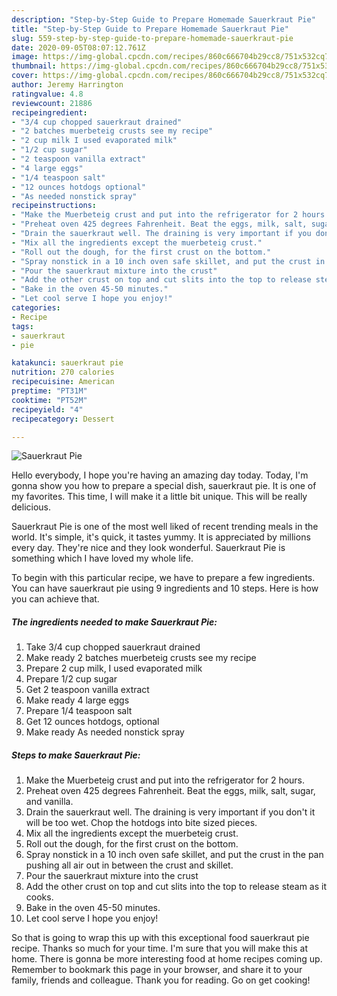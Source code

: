 ```yaml
---
description: "Step-by-Step Guide to Prepare Homemade Sauerkraut Pie"
title: "Step-by-Step Guide to Prepare Homemade Sauerkraut Pie"
slug: 559-step-by-step-guide-to-prepare-homemade-sauerkraut-pie
date: 2020-09-05T08:07:12.761Z
image: https://img-global.cpcdn.com/recipes/860c666704b29cc8/751x532cq70/sauerkraut-pie-recipe-main-photo.jpg
thumbnail: https://img-global.cpcdn.com/recipes/860c666704b29cc8/751x532cq70/sauerkraut-pie-recipe-main-photo.jpg
cover: https://img-global.cpcdn.com/recipes/860c666704b29cc8/751x532cq70/sauerkraut-pie-recipe-main-photo.jpg
author: Jeremy Harrington
ratingvalue: 4.8
reviewcount: 21886
recipeingredient:
- "3/4 cup chopped sauerkraut drained"
- "2 batches muerbeteig crusts see my recipe"
- "2 cup milk I used evaporated milk"
- "1/2 cup sugar"
- "2 teaspoon vanilla extract"
- "4 large eggs"
- "1/4 teaspoon salt"
- "12 ounces hotdogs optional"
- "As needed nonstick spray"
recipeinstructions:
- "Make the Muerbeteig crust and put into the refrigerator for 2 hours."
- "Preheat oven 425 degrees Fahrenheit. Beat the eggs, milk, salt, sugar, and vanilla."
- "Drain the sauerkraut well. The draining is very important if you don&#39;t it will be too wet. Chop the hotdogs into bite sized pieces."
- "Mix all the ingredients except the muerbeteig crust."
- "Roll out the dough, for the first crust on the bottom."
- "Spray nonstick in a 10 inch oven safe skillet, and put the crust in the pan pushing all air out in between the crust and skillet."
- "Pour the sauerkraut mixture into the crust"
- "Add the other crust on top and cut slits into the top to release steam as it cooks."
- "Bake in the oven 45-50 minutes."
- "Let cool serve I hope you enjoy!"
categories:
- Recipe
tags:
- sauerkraut
- pie

katakunci: sauerkraut pie 
nutrition: 270 calories
recipecuisine: American
preptime: "PT31M"
cooktime: "PT52M"
recipeyield: "4"
recipecategory: Dessert

---
```



![Sauerkraut Pie](https://img-global.cpcdn.com/recipes/860c666704b29cc8/751x532cq70/sauerkraut-pie-recipe-main-photo.jpg)

Hello everybody, I hope you're having an amazing day today. Today, I'm gonna show you how to prepare a special dish, sauerkraut pie. It is one of my favorites. This time, I will make it a little bit unique. This will be really delicious.



Sauerkraut Pie is one of the most well liked of recent trending meals in the world. It's simple, it's quick, it tastes yummy. It is appreciated by millions every day. They're nice and they look wonderful. Sauerkraut Pie is something which I have loved my whole life.


To begin with this particular recipe, we have to prepare a few ingredients. You can have sauerkraut pie using 9 ingredients and 10 steps. Here is how you can achieve that.

<!--inarticleads1-->

##### The ingredients needed to make Sauerkraut Pie:

1. Take 3/4 cup chopped sauerkraut drained
1. Make ready 2 batches muerbeteig crusts see my recipe
1. Prepare 2 cup milk, I used evaporated milk
1. Prepare 1/2 cup sugar
1. Get 2 teaspoon vanilla extract
1. Make ready 4 large eggs
1. Prepare 1/4 teaspoon salt
1. Get 12 ounces hotdogs, optional
1. Make ready As needed nonstick spray




<!--inarticleads2-->

##### Steps to make Sauerkraut Pie:

1. Make the Muerbeteig crust and put into the refrigerator for 2 hours.
1. Preheat oven 425 degrees Fahrenheit. Beat the eggs, milk, salt, sugar, and vanilla.
1. Drain the sauerkraut well. The draining is very important if you don&#39;t it will be too wet. Chop the hotdogs into bite sized pieces.
1. Mix all the ingredients except the muerbeteig crust.
1. Roll out the dough, for the first crust on the bottom.
1. Spray nonstick in a 10 inch oven safe skillet, and put the crust in the pan pushing all air out in between the crust and skillet.
1. Pour the sauerkraut mixture into the crust
1. Add the other crust on top and cut slits into the top to release steam as it cooks.
1. Bake in the oven 45-50 minutes.
1. Let cool serve I hope you enjoy!




So that is going to wrap this up with this exceptional food sauerkraut pie recipe. Thanks so much for your time. I'm sure that you will make this at home. There is gonna be more interesting food at home recipes coming up. Remember to bookmark this page in your browser, and share it to your family, friends and colleague. Thank you for reading. Go on get cooking!
